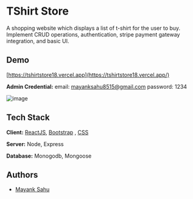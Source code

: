 # TShirt Store

A shopping website which displays a list of t-shirt for the user to buy. Implement CRUD operations, authentication, stripe payment gateway integration, and basic UI.

## Demo

[https://tshirtstore18.vercel.app](https://tshirtstore18.vercel.app/)

**Admin Credential:** email: mayanksahu8515@gmail.com password: 1234 

![image](https://user-images.githubusercontent.com/57897376/178154582-4bec11f5-e5c4-4386-84c6-61cfc7632b18.png)

## Tech Stack

**Client:** [ReactJS](https://reactjs.org/), [Bootstrap](https://getbootstrap.com/) , [CSS](https://developer.mozilla.org/en-US/docs/Web/CSS)

**Server:** Node, Express

**Database:** Monogodb, Mongoose



## Authors

- [Mayank Sahu](https://www.mayanksahu.tech/)
